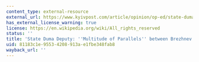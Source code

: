 ```yaml
---
content_type: external-resource
external_url: https://www.kyivpost.com/article/opinion/op-ed/state-duma-deputy-multitude-of-parallels-between-2-305948.html
has_external_license_warning: true
license: https://en.wikipedia.org/wiki/All_rights_reserved
status: ''
title: 'State Duma Deputy: ''Multitude of Parallels'' between Brezhnev and Putin'
uid: 81183c1e-9553-4208-913a-e1fbe348fab8
wayback_url: ''
---
```

